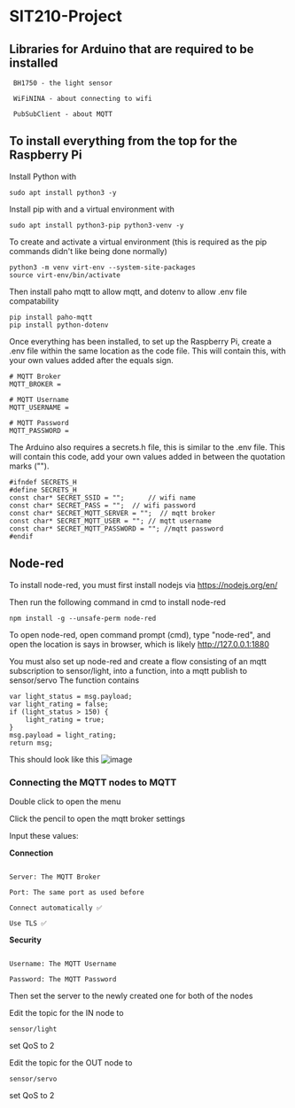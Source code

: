 # SIT210-Project

## Libraries for Arduino that are required to be installed
```
 BH1750 - the light sensor
	
 WiFiNINA - about connecting to wifi
	
 PubSubClient - about MQTT
```
 
 
 ## To install everything from the top for the Raspberry Pi
 
Install Python with
```
sudo apt install python3 -y
```
Install pip with and a virtual environment with 
```
sudo apt install python3-pip python3-venv -y
```
To create and activate a virtual environment (this is required as the pip commands didn't like being done normally)
```
python3 -m venv virt-env --system-site-packages
source virt-env/bin/activate
```

Then install paho mqtt to allow mqtt, and dotenv to allow .env file compatability
```
pip install paho-mqtt
pip install python-dotenv
```

Once everything has been installed, to set up the Raspberry Pi, create a .env file within the same location as the code file. This will contain this, with your own values added after the equals sign.
```
# MQTT Broker
MQTT_BROKER =

# MQTT Username
MQTT_USERNAME =

# MQTT Password
MQTT_PASSWORD =  
```

The Arduino also requires a secrets.h file, this is similar to the .env file. This will contain this code, add your own values added in between the quotation marks ("").
```
#ifndef SECRETS_H
#define SECRETS_H
const char* SECRET_SSID = "";      // wifi name    
const char* SECRET_PASS = "";  // wifi password
const char* SECRET_MQTT_SERVER = "";  // mqtt broker
const char* SECRET_MQTT_USER = ""; // mqtt username
const char* SECRET_MQTT_PASSWORD = ""; //mqtt password
#endif
```



## Node-red

To install node-red, you must first install nodejs via https://nodejs.org/en/

Then run the following command in cmd to install node-red
```
npm install -g --unsafe-perm node-red
```

To open node-red, open command prompt (cmd), type "node-red", and open the location is says in browser, which is likely http://127.0.0.1:1880

You must also set up node-red and create a flow consisting of an mqtt subscription to sensor/light, into a function, into a mqtt publish to sensor/servo
The function contains

```
var light_status = msg.payload;
var light_rating = false;
if (light_status > 150) {
    light_rating = true;
}
msg.payload = light_rating;
return msg;
```

This should look like this
![image](https://github.com/user-attachments/assets/89f4e2b6-cba5-4295-a0ac-336d9c5fc74a)


### Connecting the MQTT nodes to MQTT
Double click to open the menu

Click the pencil to open the mqtt broker settings


Input these values:

**Connection**
```
 
Server: The MQTT Broker 
   
Port: The same port as used before
     
Connect automatically ✅
       
Use TLS ✅
```
	 
**Security**
```
 
Username: The MQTT Username
   
Password: The MQTT Password
```

Then set the server to the newly created one for both of the nodes


Edit the topic for the IN node to 
```
sensor/light
```
set QoS to 2



Edit the topic for the OUT node to 
```
sensor/servo
```
set QoS to 2
